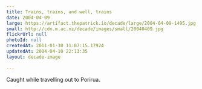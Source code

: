 ```yaml
---
title: Trains, trains, and well, trains
date: 2004-04-09
large: https://artifact.thepatrick.io/decade/large/2004-04-09-1495.jpg
small: http://cdn.m.ac.nz/decade/images/small/20040409.jpg
flickrUrl: null
photoId: null
createdAt: 2011-01-30 11:07:15.17924
updatedAt: 2004-04-10 22:13:35
layout: decade-image

---
```

Caught while travelling out to Porirua.
